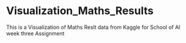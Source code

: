# Visualization_Maths_Results
This is a Visualization of Maths Reslt data from Kaggle for School of AI week three Assignment
